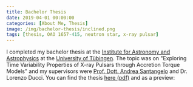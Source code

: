 ```yaml
---
title: Bachelor Thesis
date: 2019-04-01 00:00:00
categories: [About Me, Thesis]
image: /img/bachelor-thesis/inclined.png
tags: [thesis, OAO 1657-415, neutron star, x-ray pulsar]
---
```


I completed my bachelor thesis at the [Institute for Astronomy and Astrophysics](https://uni-tuebingen.de/index.php?id=3130) at the [University of Tübingen](https://uni-tuebingen.de). The topic was on "Exploring Time Variability Properties of X-ray Pulsars through Accretion Torque Models" and my supervisors were [Prof. Dott. Andrea Santangelo](https://uni-tuebingen.de/fakultaeten/mathematisch-naturwissenschaftliche-fakultaet/fachbereiche/physik/institute/astronomie-astrophysik/institut/astronomie/forschung/prof-santangelo-abteilung-hochenergieastrophysik/ueber-uns/santangelo-persoenliche-seite/) and Dr. Lorenzo Ducci. You can find the thesis [here (pdf)](http://astro.uni-tuebingen.de/publications/diplom/saathoff-bach.pdf) and as a preview:

<object data="http://astro.uni-tuebingen.de/publications/diplom/saathoff-bach.pdf" width="750px" height="700px">
    <embed src="http://astro.uni-tuebingen.de/publications/diplom/saathoff-bach.pdf">
    </embed>
</object>
